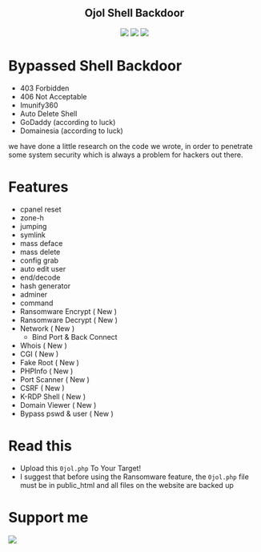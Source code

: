 <h2 align="center">Ojol Shell Backdoor </h2>

<p align="center">
	<img src="https://img.shields.io/badge/PHP-8.3.0-blue">
	<img src="https://img.shields.io/badge/LICENSE-MIT-lime">
 	<img src="https://img.shields.io/badge/Version-1.4.0-darkred">

</p>  

# Bypassed Shell Backdoor 
* 403 Forbidden
* 406 Not Acceptable
* Imunify360
* Auto Delete Shell
* GoDaddy (according to luck)
* Domainesia (according to luck)

we have done a little research on the code we wrote, in order to penetrate some system security which is always a problem for hackers out there.

# Features
* cpanel reset
* zone-h
* jumping
* symlink
* mass deface
* mass delete
* config grab
* auto edit user
* end/decode
* hash generator
* adminer
* command
* Ransomware Encrypt ( New )
* Ransomware Decrypt ( New )
* Network ( New )
  - Bind Port & Back Connect
* Whois ( New )
* CGI ( New )
* Fake Root ( New )
* PHPInfo ( New )
* Port Scanner ( New )
* CSRF ( New )
* K-RDP Shell ( New )
* Domain Viewer ( New )
* Bypass pswd & user ( New )

# Read this
- Upload this `0jol.php` To Your Target!
- I suggest that before using the Ransomware feature, the `0jol.php` file must be in public_html and all files on the website are backed up

# Support me
<a href="https://www.buymeacoffee.com/OJOLCYBERARMY"><img src="https://img.buymeacoffee.com/button-api/?text=Buy me a coffee&emoji=☕&slug=OJOLCYBERARMY&button_colour=FFDD00&font_colour=000000&font_family=Comic&outline_colour=000000&coffee_colour=ffffff" /></a>
